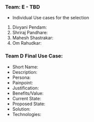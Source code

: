 ### Team: E - TBD
- Individual Use cases for the selection
1. Divyani Pendam: 
3. Shriraj Pandhare: 
4. Mahesh Shastrakar: 
5. Om Rahudkar:

### Team D Final Use Case: 
- Short Name:
- Description:
- Persona:
- Painpoint:
- Justification:
- Benefits/Value:
- Current State:
- Proposed State:
- Solution:
- Technologies:

